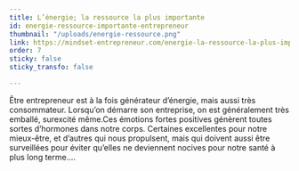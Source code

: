 ```yaml
---
title: L’énergie; la ressource la plus importante
id: energie-ressource-importante-entrepreneur
thumbnail: "/uploads/energie-ressource.png"
link: https://mindset-entrepreneur.com/energie-la-ressource-la-plus-importante-de-lentrepreneur/
order: 7
sticky: false
sticky_transfo: false

---
```

Être entrepreneur est à la fois générateur d’énergie, mais aussi très consommateur. Lorsqu’on démarre son entreprise, on est généralement très emballé, surexcité même.Ces émotions fortes positives génèrent toutes sortes d’hormones dans notre corps. Certaines excellentes pour notre mieux-être, et d’autres qui nous propulsent, mais qui doivent aussi être surveillées pour éviter qu’elles ne deviennent nocives pour notre santé à plus long terme....